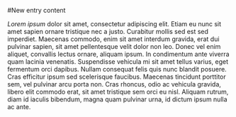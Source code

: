 #New entry content







*Lorem ipsum* dolor sit amet, consectetur adipiscing elit. Etiam eu nunc sit amet sapien ornare tristique nec a justo. Curabitur mollis sed est sed imperdiet. Maecenas commodo, enim sit amet interdum gravida, erat dui pulvinar sapien, sit amet pellentesque velit dolor non leo. Donec vel enim aliquet, convallis lectus ornare, aliquam ipsum. In condimentum ante viverra quam lacinia venenatis. Suspendisse vehicula mi sit amet tellus varius, eget fermentum orci dapibus. Nullam consequat felis quis nunc blandit posuere. Cras efficitur ipsum sed scelerisque faucibus. Maecenas tincidunt porttitor sem, vel pulvinar arcu porta non. Cras rhoncus, odio ac vehicula gravida, libero elit commodo erat, sit amet tristique sem orci eu nisl. Aliquam rutrum, diam id iaculis bibendum, magna quam pulvinar urna, id dictum ipsum nulla ac ante.